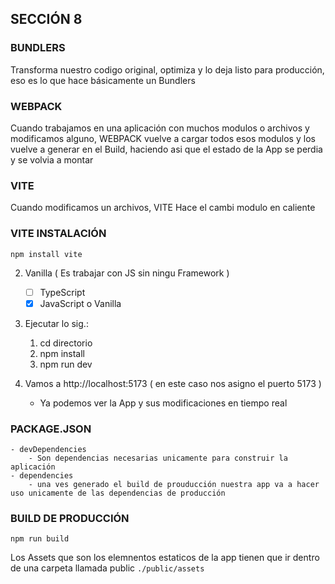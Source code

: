 ## SECCIÓN 8

### BUNDLERS

Transforma nuestro codigo original, 
optimiza y lo deja listo para
producción, eso es lo que hace básicamente un Bundlers

### WEBPACK

Cuando trabajamos en una aplicación con muchos modulos o archivos
y modificamos alguno, WEBPACK vuelve a cargar todos esos modulos y los 
vuelve a generar en el Build, haciendo asi que el estado de la App
se perdia y se volvia a montar


### VITE

Cuando modificamos un archivos, VITE Hace el cambi modulo en caliente

### VITE INSTALACIÓN 
    npm install vite

2. Vanilla ( Es trabajar con JS sin ningu Framework )
   - [ ] TypeScript
   - [x] JavaScript o Vanilla

3. Ejecutar lo sig.:
    1. cd directorio
    2. npm install
    3. npm run dev  

4. Vamos a http://localhost:5173 ( en este caso nos asigno el puerto 5173 )
    - Ya podemos ver la App y sus modificaciones en tiempo real

### PACKAGE.JSON
    - devDependencies
        - Son dependencias necesarias unicamente para construir la aplicación
    - dependencies
        - una ves generado el build de prouducción nuestra app va a hacer uso unicamente de las dependencias de producción

### BUILD DE PRODUCCIÓN
    npm run build
Los Assets que son los elemnentos estaticos de la app tienen que ir dentro
de una carpeta llamada public
    ```./public/assets```
